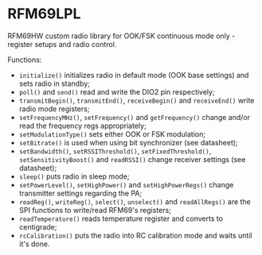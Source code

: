 # RFM69LPL
RFM69HW custom radio library for OOK/FSK continuous mode only - register setups and radio control. 

Functions: 
- `initialize()` initializes radio in default mode (OOK base settings) and sets radio in standby;
- `poll()` and `send()` read and write the DIO2 pin respectively;
- `transmitBegin()`, `transmitEnd()`, `receiveBegin()` and `receiveEnd()` write radio mode registers;
- `setFrequencyMHz()`, `setFrequency()` and `getFrequency()` change and/or read the frequency regs appropriately;
- `setModulationType()` sets either OOK or FSK modulation;
- `setBitrate()` is used when using bit synchronizer (see datasheet);
- `setBandwidth()`, `setRSSIThreshold()`, `setFixedThreshold()`, `setSensitivityBoost()` and `readRSSI()` change receiver settings (see datasheet);
- `sleep()` puts radio in sleep mode;
- `setPowerLevel()`, `setHighPower()` and `setHighPowerRegs()` change transmitter settings regarding the PA;
- `readReg()`, `writeReg()`, `select()`, `unselect()` and `readAllRegs()` are the SPI functions to write/read RFM69's registers;
- `readTemperature()` reads temperature register and converts to centigrade;
- `rcCalibration()` puts the radio into RC calibration mode and waits until it's done.
